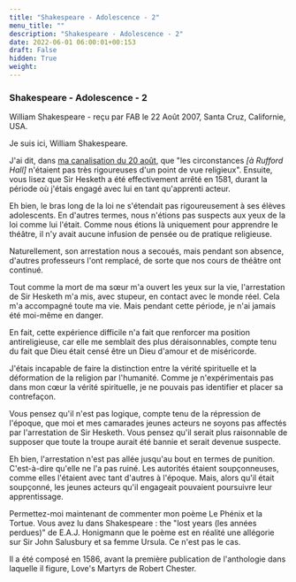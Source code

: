 ```yaml
---
title: "Shakespeare - Adolescence - 2"
menu_title: ""
description: "Shakespeare - Adolescence - 2"
date: 2022-06-01 06:00:01+00:153
draft: False
hidden: True
weight:
---
```

### Shakespeare - Adolescence - 2

William Shakespeare - reçu par FAB le 22 Août 2007, Santa Cruz, Californie, USA.

Je suis ici, William Shakespeare.

J'ai dit, dans [ma canalisation du 20 août](/fr-contemporary-messages/fr-contemporary-messages-by-date-order/fr-contemporary-messages-2007/fr-2007-8-20-4-fab-william-shakespeare/), que "les circonstances *[à Rufford Hall]* n'étaient pas très rigoureuses d'un point de vue religieux". Ensuite, vous lisez que Sir Hesketh a été effectivement arrêté en 1581, durant la période où j'étais engagé avec lui en tant qu'apprenti acteur.

Eh bien, le bras long de la loi ne s'étendait pas rigoureusement à ses élèves adolescents. En d'autres termes, nous n'étions pas suspects aux yeux de la loi comme lui l'était. Comme nous étions là uniquement pour apprendre le théâtre, il n'y avait aucune infusion de pensée ou de pratique religieuse.

Naturellement, son arrestation nous a secoués, mais pendant son absence, d'autres professeurs l'ont remplacé, de sorte que nos cours de théâtre ont continué.

Tout comme la mort de ma sœur m'a ouvert les yeux sur la vie, l'arrestation de Sir Hesketh m'a mis, avec stupeur, en contact avec le monde réel. Cela m'a accompagné toute ma vie. Mais pendant cette période, je n'ai jamais été moi-même en danger.

En fait, cette expérience difficile n'a fait que renforcer ma position antireligieuse, car elle me semblait des plus déraisonnables, compte tenu du fait que Dieu était censé être un Dieu d'amour et de miséricorde.

J'étais incapable de faire la distinction entre la vérité spirituelle et la déformation de la religion par l'humanité. Comme je n'expérimentais pas dans mon cœur la vérité spirituelle, je ne pouvais pas identifier et placer sa contrefaçon.

Vous pensez qu'il n'est pas logique, compte tenu de la répression de l'époque, que moi et mes camarades jeunes acteurs ne soyons pas affectés par l'arrestation de Sir Hesketh. Vous pensez qu'il serait plus raisonnable de supposer que toute la troupe aurait été bannie et serait devenue suspecte.

Eh bien, l'arrestation n'est pas allée jusqu'au bout en termes de punition. C'est-à-dire qu'elle ne l'a pas ruiné. Les autorités étaient soupçonneuses, comme elles l'étaient avec tant d'autres à l'époque. Mais, alors qu'il était soupçonné, les jeunes acteurs qu'il engageait pouvaient poursuivre leur apprentissage.

Permettez-moi maintenant de commenter mon poème Le Phénix et la Tortue. Vous avez lu dans Shakespeare : the "lost years (les années perdues)" de E.A.J. Honigmann que le poème est en réalité une allégorie sur Sir John Salusbury et sa femme Ursula. Ce n'est pas le cas.

Il a été composé en 1586, avant la première publication de l'anthologie dans laquelle il figure, Love's Martyrs de Robert Chester.
